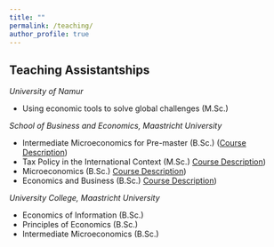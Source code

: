 ```yaml
---
title: ""
permalink: /teaching/
author_profile: true
---
```

## **Teaching Assistantships** 
*University of Namur* 
* Using economic tools to solve global challenges (M.Sc.)

*School of Business and Economics, Maastricht University* 
* Intermediate Microeconomics for Pre-master (B.Sc.) ([Course Description](https://code.unimaas.nl/Code/Display?intCalendarID=30&intBAMA=1&SearchString=EBC2197))  
* Tax Policy in the International Context (M.Sc.) [Course Description](https://code.unimaas.nl/Code/Display?intCalendarID=30&intBAMA=2&SearchString=EBC4034))  
* Microeconomics (B.Sc.) [Course Description](https://code.unimaas.nl/Code/Display?intCalendarID=30&intBAMA=1&SearchString=EBC1010)) 
* Economics and Business (B.Sc.)  [Course Description](https://code.unimaas.nl/Code/Display?intCalendarID=30&intBAMA=1&SearchString=EBC1009)) 


*University College, Maastricht University*  
* Economics of Information (B.Sc.)
* Principles of Economics (B.Sc.)
* Intermediate Microeconomics (B.Sc.) 

